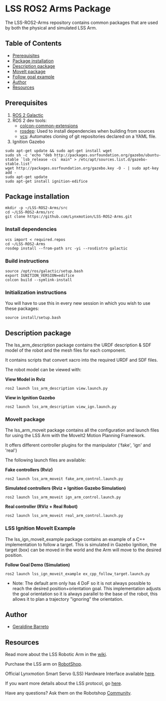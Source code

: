 # LSS ROS2 Arms Package

The LSS-ROS2-Arms repository contains common packages that are used by both the physical and simulated LSS Arm.

## Table of Contents

- [Prerequisites](#prerequisites)
- [Package installation](#package-installation)
- [Description package](#description-package)
- [MoveIt package](#moveit-package)
- [Follow goal example](#lss-ignition-moveit-example)
- [Author](#author)
- [Resources](#resources)

## Prerequisites

1. [ROS 2 Galactic](https://docs.ros.org/en/galactic/Installation.html)
2. ROS 2 dev tools:
    - [colcon-common-extensions](https://pypi.org/project/colcon-common-extensions/)
    - [rosdep](https://pypi.org/project/rosdep/): Used to install dependencies when building from sources
    - [vcs](https://pypi.org/project/vcstool/): Automates cloning of git repositories declared on a YAML file.
3. Ignition Gazebo
```
sudo apt-get update && sudo apt-get install wget
sudo sh -c 'echo "deb http://packages.osrfoundation.org/gazebo/ubuntu-stable `lsb_release -cs` main" > /etc/apt/sources.list.d/gazebo-stable.list'
wget http://packages.osrfoundation.org/gazebo.key -O - | sudo apt-key add -
sudo apt-get update
sudo apt-get install ignition-edifice
```

## Package installation

```
mkdir -p ~/LSS-ROS2-Arms/src
cd ~/LSS-ROS2-Arms/src
git clone https://github.com/Lynxmotion/LSS-ROS2-Arms.git
```

### Install dependencies

```
vcs import < required.repos
cd ~/LSS-ROS2-Arms
rosdep install --from-path src -yi --rosdistro galactic
```

### Build instructions

```
source /opt/ros/galactic/setup.bash
export IGNITION_VERSION=edifice
colcon build --symlink-install
```

### Initialization instructions

You will have to use this in every new session in which you wish to use these packages:

```
source install/setup.bash
```

## Description package

The lss_arm_description package contains the URDF description & SDF model of the robot and the mesh files for each component.

It contains scripts that convert xacro into the required URDF and SDF files.

The robot model can be viewed with:

**View Model in Rviz**

```
ros2 launch lss_arm_description view.launch.py
```

**View in Ignition Gazebo**

```
ros2 launch lss_arm_description view_ign.launch.py
```

### MoveIt package

The lss_arm_moveit package contains all the configuration and launch files for using the LSS Arm with the MoveIt2 Motion Planning Framework.

It offers different controller plugins for the manipulator ('fake', 'ign' and 'real')

The following launch files are available:

**Fake controllers (Rviz)**

```
ros2 launch lss_arm_moveit fake_arm_control.launch.py
```

**Simulated controllers (Rviz + Ignition Gazebo Simulation)**

```
ros2 launch lss_arm_moveit ign_arm_control.launch.py
```

**Real controller (RViz + Real Robot)**

```
ros2 launch lss_arm_moveit real_arm_control.launch.py
```

### LSS Ignition MoveIt Example

The lss_ign_moveit_example package contains an example of a C++ implementation to follow a target. This is simulated in Gazebo Ignition, the target (box) can be moved in the world and the Arm will move to the desired position.

**Follow Goal Demo (Simulation)**

```
ros2 launch lss_ign_moveit_example ex_cpp_follow_target.launch.py
```

* Note: The default arm only has 4 DoF so it is not always possible to reach the desired position+orientation goal. This implementation adjusts the goal orientation so it is always parallel to the base of the robot, this allows it to plan a trajectory "ignoring" the orientation.

## Author

- [Geraldine Barreto](http://github.com/geraldinebc)

## Resources

Read more about the LSS Robotic Arm in the [wiki](https://wiki.lynxmotion.com/info/wiki/lynxmotion/view/ses-v2-arms/).

Purchase the LSS arm on [RobotShop](https://www.robotshop.com/en/lynxmotion-smart-servos-articulated-arm.html).

Official Lynxmotion Smart Servo (LSS) Hardware Interface available [here](https://github.com/Lynxmotion/LSS-ROS2-Control).

If you want more details about the LSS protocol, go [here](https://wiki.lynxmotion.com/info/wiki/lynxmotion/view/lynxmotion-smart-servo/lss-communication-protocol/).

Have any questions? Ask them on the Robotshop [Community](https://www.robotshop.com/community/).